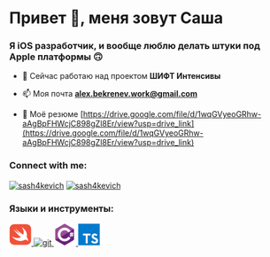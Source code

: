 <h1 align="left">Привет 👋, меня зовут Саша</h1>
<h3 align="left">Я iOS разработчик, и вообще люблю делать штуки под Apple платформы 🙃</h3>

- 🔭 Сейчас работаю над проектом **ШИФТ Интенсивы**

- 📫 Моя почта **alex.bekrenev.work@gmail.com**

- 📄 Моё резюме [https://drive.google.com/file/d/1wqGVyeoGRhw-aAgBpFHWcjC898gZl8Er/view?usp=drive_link](https://drive.google.com/file/d/1wqGVyeoGRhw-aAgBpFHWcjC898gZl8Er/view?usp=drive_link)

<h3 align="left">Connect with me:</h3>
<p align="left">
<a href="https://twitter.com/sash4kevich" target="blank"><img align="center" src="https://raw.githubusercontent.com/rahuldkjain/github-profile-readme-generator/master/src/images/icons/Social/twitter.svg" alt="sash4kevich" height="30" width="40" /></a>
<a href="https://t.me/sashkevich4" target="blank"><img align="center" src="https://upload.wikimedia.org/wikipedia/commons/8/82/Telegram_logo.svg" alt="sash4kevich" height="30" width="40" /></a>
</p>

<h3 align="left">Языки и инструменты:</h3>
<p align="left"> <a href="https://developer.apple.com/swift/" target="_blank" rel="noreferrer"> <img src="https://raw.githubusercontent.com/devicons/devicon/master/icons/swift/swift-original.svg" alt="swift" width="40" height="40"/> </a> <a href="https://git-scm.com/" target="_blank" rel="noreferrer"> <img src="https://www.vectorlogo.zone/logos/git-scm/git-scm-icon.svg" alt="git" width="40" height="40"/> </a>  <a href="https://www.w3schools.com/cs/" target="_blank" rel="noreferrer"> <img src="https://raw.githubusercontent.com/devicons/devicon/master/icons/csharp/csharp-original.svg" alt="csharp" width="40" height="40"/> </a>  <a href="https://www.typescriptlang.org/" target="_blank" rel="noreferrer"> <img src="https://raw.githubusercontent.com/devicons/devicon/master/icons/typescript/typescript-original.svg" alt="typescript" width="40" height="40"/> </a> </p>
